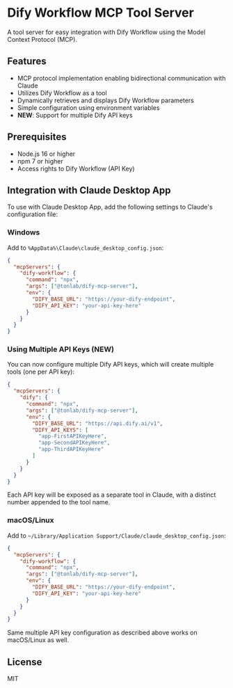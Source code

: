 # Dify Workflow MCP Tool Server

A tool server for easy integration with Dify Workflow using the Model Context Protocol (MCP).

## Features

- MCP protocol implementation enabling bidirectional communication with Claude
- Utilizes Dify Workflow as a tool
- Dynamically retrieves and displays Dify Workflow parameters
- Simple configuration using environment variables
- **NEW**: Support for multiple Dify API keys

## Prerequisites

- Node.js 16 or higher
- npm 7 or higher
- Access rights to Dify Workflow (API Key)

## Integration with Claude Desktop App

To use with Claude Desktop App, add the following settings to Claude's configuration file:

### Windows

Add to `%AppData%\Claude\claude_desktop_config.json`:

```json
{
  "mcpServers": {
    "dify-workflow": {
      "command": "npx",
      "args": ["@tonlab/dify-mcp-server"],
      "env": {
        "DIFY_BASE_URL": "https://your-dify-endpoint",
        "DIFY_API_KEY": "your-api-key-here"
      }
    }
  }
}
```

### Using Multiple API Keys (NEW)

You can now configure multiple Dify API keys, which will create multiple tools (one per API key):

```json
{
  "mcpServers": {
    "dify": {
      "command": "npx",
      "args": ["@tonlab/dify-mcp-server"],
      "env": {
        "DIFY_BASE_URL": "https://api.dify.ai/v1",
        "DIFY_API_KEYS": [
          "app-FirstAPIKeyHere",
          "app-SecondAPIKeyHere",
          "app-ThirdAPIKeyHere"
        ]
      }
    }
  }
}
```

Each API key will be exposed as a separate tool in Claude, with a distinct number appended to the tool name.

### macOS/Linux

Add to `~/Library/Application Support/Claude/claude_desktop_config.json`:

```json
{
  "mcpServers": {
    "dify-workflow": {
      "command": "npx",
      "args": ["@tonlab/dify-mcp-server"],
      "env": {
        "DIFY_BASE_URL": "https://your-dify-endpoint",
        "DIFY_API_KEY": "your-api-key-here"
      }
    }
  }
}
```

Same multiple API key configuration as described above works on macOS/Linux as well.

## License
MIT
